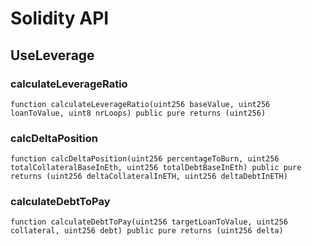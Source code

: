 # Solidity API

## UseLeverage

### calculateLeverageRatio

```solidity
function calculateLeverageRatio(uint256 baseValue, uint256 loanToValue, uint8 nrLoops) public pure returns (uint256)
```

### calcDeltaPosition

```solidity
function calcDeltaPosition(uint256 percentageToBurn, uint256 totalCollateralBaseInEth, uint256 totalDebtBaseInEth) public pure returns (uint256 deltaCollateralInETH, uint256 deltaDebtInETH)
```

### calculateDebtToPay

```solidity
function calculateDebtToPay(uint256 targetLoanToValue, uint256 collateral, uint256 debt) public pure returns (uint256 delta)
```

